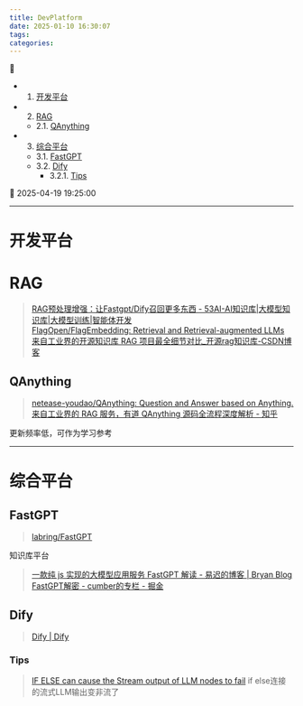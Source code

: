 ```yaml
---
title: DevPlatform
date: 2025-01-10 16:30:07
tags: 
categories: 
---
```


💠

- 1. [开发平台](#开发平台)
- 2. [RAG](#rag)
    - 2.1. [QAnything](#qanything)
- 3. [综合平台](#综合平台)
    - 3.1. [FastGPT](#fastgpt)
    - 3.2. [Dify](#dify)
        - 3.2.1. [Tips](#tips)

💠 2025-04-19 19:25:00
****************************************
# 开发平台

# RAG
> [RAG预处理增强：让Fastgpt/Dify召回更多东西 - 53AI-AI知识库|大模型知识库|大模型训练|智能体开发](https://www.53ai.com/news/RAG/2024091558913.html)  
> [FlagOpen/FlagEmbedding: Retrieval and Retrieval-augmented LLMs](https://github.com/FlagOpen/FlagEmbedding)  
> [来自工业界的开源知识库 RAG 项目最全细节对比_开源rag知识库-CSDN博客](https://blog.csdn.net/hustyichi/article/details/140293940)  

## QAnything
> [netease-youdao/QAnything: Question and Answer based on Anything.](https://github.com/netease-youdao/QAnything)  
> [来自工业界的 RAG 服务，有道 QAnything 源码全流程深度解析 - 知乎](https://zhuanlan.zhihu.com/p/697031773)  

更新频率低，可作为学习参考

************************

# 综合平台
## FastGPT
> [labring/FastGPT](https://github.com/labring/FastGPT)  

知识库平台

> [一款纯 js 实现的大模型应用服务 FastGPT 解读 - 易迟的博客 | Bryan Blog](https://hustyichi.github.io/2024/07/04/fastgpt/)  
> [FastGPT解密 - cumber的专栏 - 掘金](https://juejin.cn/column/7350107540326236169)  

## Dify
> [Dify | Dify](https://docs.dify.ai/zh-hans)  

### Tips
> [IF ELSE can cause the Stream output of LLM nodes to fail](https://github.com/langgenius/dify/issues/12068) if else连接的流式LLM输出变非流了  


